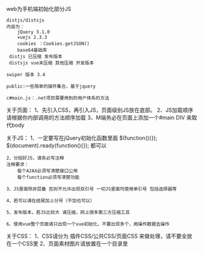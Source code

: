 web为手机端初始化部分JS

    distjs/distsjs
    内容为：
        jQuery 3.1.0
        vuejs 2.3.3
        cookies ：Cookies.getJSON()
        base64基础库
     distjs 已压缩 发布版本
     distsjs vue未压缩 其他压缩 开发版本

    swiper 版本 3.4

    public:一些简单的插件集合，基于jquery

    c#main.js：.net项目需要用到的用户体系的方法




关于页面：
    1、先引入CSS，再引入JS，页面级别JS放在底部。
    2、JS加载顺序请根据你内部调用的方法顺序加载
    3、M端务必在页面上添加一个#main DIV 来取代body


关于JS：
    1、一定要写在jQuery初始化函数里面
    $(function(){});   $(document).ready(function(){});  都可以

    2、分段好JS，请务必写注释
    注释要求：
        每个AJAX必须写清楚接口公用
        每个function必须写清楚功能

    3、JS里面除非层叠 否则不允许出现双引号 一切JS里面均使用单引号 包括选择器等

    4、若可以请在结尾加上分号（不加也可以）

    5、发布版本，若JS比较大 请压缩，网上很多第三方压缩工具

    6、使用vue整个页面请只出现一个vue初始化，不要出现多个，用操作数据去操作

关于CSS：
    1、CSS请分为 插件CSS/公共CSS/页面CSS 来做处理，请不要全放在一个CSS里
    2、页面素材图片请放置在一个目录里

